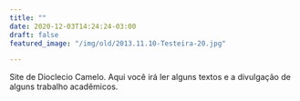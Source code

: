 ```yaml
---
title: ""
date: 2020-12-03T14:24:24-03:00
draft: false
featured_image: "/img/old/2013.11.10-Testeira-20.jpg"

---
```


Site de Dioclecio Camelo. Aqui você irá ler alguns textos e a divulgação de alguns trabalho acadêmicos. 
